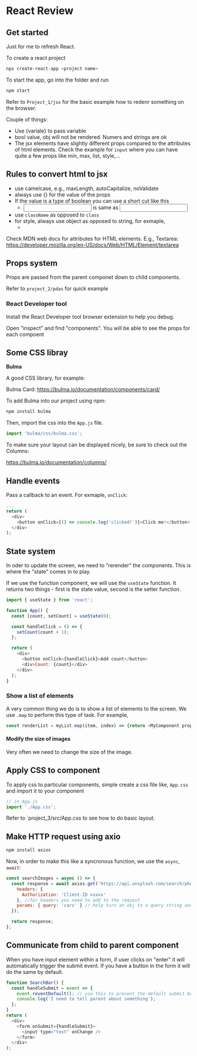 # React Review

## Get started

Just for me to refresh React.

To create a react project

```sh
npx create-react-app <project name>

```

To start the app, go into the folder and run

```sh
npm start
```

Refer to `Project_1/jsx` for the basic example how to redenr something on the browser.

Couple of things:

- Use {variale} to pass variable
- bool value, obj will not be rendered. Numers and strings are ok
- The jsx elements have slightly different props compared to the attributes of html elements. Check the example for `input` where you can have quite a few props like min, max, list, style,...

## Rules to convert html to jsx

- use camelcase, e.g., maxLength, autoCapitalize, noValidate
- always use {} for the value of the props
- If the value is a type of boolean you can use a short cut like this
  - <input spellCheck={true}> is same as <input spellCheck>
- use `className` as opposed to `class`
- for style, always use object as opposed to string, for exmaple,
  - <div style={{textDecoration: 'none', padding:'5px'}}></div>

Check MDN web docs for attributes for HTML elements. E.g., Textarea: https://developer.mozilla.org/en-US/docs/Web/HTML/Element/textarea

## Props system

Props are passed from the parent componet down to child components.

Refer to `project_2/pdas` for quick example

### React Developer tool

Install the React Developer tool browser extension to help you debug.

Open "inspect" and find "components". You will be able to see the props for each compoent

## Some CSS libray

**Bulma**

A good CSS library, for example:

Bulma Card: https://bulma.io/documentation/components/card/

To add Bulma into our project using npm:

```sh
npm install bulma

```

Then, import the css into the `App.js` file.

```js
import 'bulma/css/bulma.css';
```

To make sure your layout can be displayed nicely, be sure to check out the Columns:

https://bulma.io/documentation/columns/

## Handle events

Pass a callback to an event. For exmaple, `onClick`:

```js
...
return (
  <div>
    <button onClick={() => console.log('clicked!')}>Click me!</button>
  </div>
);
```

## State system

In oder to update the screen, we need to "rerender" the components. This is where the "state" comes in to play.

If we use the function component, we will use the `useState` function. It returns two things - first is the state value, second is the setter function.

```js
import { useState } from 'react';

function App() {
  const [count, setCount] = useState(0);

  const handleClick = () => {
    setCount(count + 1);
  };

  return (
    <div>
      <button onClick={handleClick}>Add count</button>
      <div>Count: {count}</div>
    </div>
  );
}
```

### Show a list of elements

A very common thing we do is to show a list of elements to the screen. We use `.map` to perform this type of task.
For example,

```js
const renderList = myList.map(item, index) => {return <MyComponent prop1={item} prop2={index}>}

```

#### Modify the size of images

Very often we need to change the size of the image.

## Apply CSS to component

To apply css to particular components, simple create a css file like, `App.css` and import it to your component

```js
// in App.js
import './App.css';
```

Refer to `project_3/src/App.css to see how to do basic layout.

## Make HTTP request using axio

```sh
npm install axios
```

Now, in order to make this like a syncronous function, we use the `async`, `await`:

```js
const searchImages = async () => {
  const response = await axios.get('https://api.unsplash.com/search/photos', {
    headers: {
      Authorization: 'Client-ID xxxxx'
    }, //for headers you need to add to the request
    params: { query: 'cars' } // help turn an obj to a query string and added to the uel
  });

  return response;
};
```

## Communicate from child to parent component

When you have input element within a form, if user clicks on "enter" it will automatically trigger the submit event. If you have a button in the form it will do the same by default.

```js
function SearchBar() {
  const handleSubmit = event => {
    event.reventDefault(); // use this to prevent the default submit behavior
    console.log('I need to tell parent about something');
  };
}
return (
  <div>
    <form onSubmit={handleSubmit}>
      <input type="text" onChange />
    </form>
  </div>
);
```
